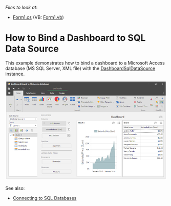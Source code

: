 <!-- default file list -->
*Files to look at*:

* [Form1.cs](./CS/Dashboard_DashboardDataProviders/Form1.cs) (VB: [Form1.vb](./VB/Dashboard_DashboardDataProviders/Form1.vb))
<!-- default file list end -->
# How to Bind a Dashboard to SQL Data Source


This example demonstrates how to bind a dashboard to a Microsoft Access database (MS SQL Server, XML file) with the [DashboardSqlDataSource ](https://docs.devexpress.com/Dashboard/DevExpress.DashboardCommon.DashboardSqlDataSource) instance.

![screenshot](images/screenshot.png)

See also:

* [Connecting to SQL Databases](https://docs.devexpress.com/Dashboard/16132)